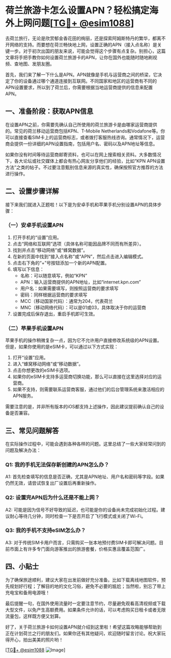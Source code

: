 # 荷兰旅游卡怎么设置APN？轻松搞定海外上网问题[[TG💪+ @esim1088](https://t.me/s/esim1088)]

去荷兰旅行，无论是欣赏郁金香花田的绚丽，还是探索阿姆斯特丹的繁华，都离不开网络的支持。而要想在荷兰畅快地上网，设置正确的APN（接入点名称）是关键一步。对于初次出国的朋友来说，可能会觉得这个步骤有点复杂。别担心，这篇文章将手把手教你如何设置荷兰旅游卡的APN，让你在国外也能随时随地刷视频、查地图、发朋友圈。

首先，我们来了解一下什么是APN。APN就像是手机与运营商之间的桥梁，它决定了你的设备通过哪个通道连接到互联网。不同国家和地区的运营商有不同的APN设置要求，所以到了荷兰后，你需要根据当地运营商提供的信息来配置APN。

## 一、准备阶段：获取APN信息

在设置APN之前，你需要先确认自己所使用的荷兰旅游卡是由哪家运营商提供的。常见的荷兰移动运营商包括KPN、T-Mobile Netherlands和Vodafone等。你可以直接查看SIM卡上的运营商标志，或者拨打客服热线咨询。通常情况下，运营商会提供一份详细的APN设置指南，包括用户名、密码以及APN地址等信息。

如果你没有时间等待运营商邮寄资料，也可以在网上搜索相关资料。大多数情况下，各大论坛或社交媒体上都会有热心网友分享他们的经验，比如“KPN APN设置方法”之类的帖子。不过要注意甄别信息来源的真实性，确保按照官方推荐的方法进行操作。

## 二、设置步骤详解

接下来我们就进入正题啦！以下是为安卓手机和苹果手机分别设置APN的具体步骤：

### （一）安卓手机设置APN

1. 打开手机的“设置”应用。
2. 点击“网络和互联网”选项（具体名称可能因品牌不同而有所差异）。
3. 找到并点击“移动网络”或“蜂窝数据”。
4. 在新的页面中找到“接入点名称”或“APN”，然后点击进入编辑模式。
5. 点击右下角的“+”号按钮添加一个新的APN配置。
6. 填写以下信息：
   - 名称：可以随意填写，例如“KPN”
   - APN：输入运营商提供的APN地址，比如“internet.kpn.com”
   - 用户名：如果需要填写，则按照运营商的要求填写
   - 密码：同样根据运营商的要求填写
   - MCC（移动国家代码）：通常为204，代表荷兰
   - MNC（移动网络代码）：可以是01或03，具体取决于你的运营商
7. 设置完成后保存退出，重启手机即可生效。

### （二）苹果手机设置APN

苹果手机的操作稍微复杂一点，因为它不允许用户直接修改系统级的APN设置。但是，如果你使用的是eSIM卡，可以通过以下方式实现：

1. 打开“设置”应用。
2. 进入“蜂窝移动网络”或“移动数据”。
3. 点击你想更改的eSIM卡选项。
4. 如果你的eSIM卡支持多运营商切换功能，那么可以直接在这里选择对应的运营商。
5. 如果不支持，则需要联系运营商客服，通过他们的后台管理系统来激活相应的APN服务。

需要注意的是，并非所有版本的iOS都支持上述操作，因此建议提前确认自己的设备是否兼容。

## 三、常见问题解答

在实际操作过程中，可能会遇到各种各样的问题。这里总结了一些大家经常问到的问题及解决办法：

### Q1: 我的手机无法保存新创建的APN怎么办？

A1: 首先检查填写的信息是否正确，尤其是APN地址、用户名和密码等字段。如果仍然无效，请尝试恢复出厂设置后再重新操作。

### Q2: 设置完APN后为什么还是不能上网？

A2: 可能是因为信号不好导致的延迟，也可能是你的设备尚未完成初始化过程。建议耐心等待几分钟，同时检查一下是否开启了飞行模式或关闭了Wi-Fi。

### Q3: 我的手机不支持eSIM怎么办？

A3: 对于传统SIM卡用户而言，只需购买一张本地预付费SIM卡即可解决问题。目前市面上有许多专门面向游客推出的旅游套餐，价格实惠且覆盖范围广。

## 四、小贴士

为了确保旅途顺利，建议大家在出发前做好充分准备。比如下载离线地图软件，预先规划好行程；了解目的地的文化习俗，避免不必要的尴尬；当然啦，别忘了带上充电宝和备用电源哦！

最后提醒一句，在国外使用流量时一定要注意节约，尽量避免观看高清视频或下载大型文件，以免产生高额费用。如果条件允许的话，可以考虑购买日租卡或者无限流量包，这样既方便又划算。

好了，关于荷兰旅游卡如何设置APN就介绍到这里啦！希望这篇攻略能够帮助到正在计划荷兰之行的朋友们。如果你还有其他疑问，欢迎随时留言讨论。祝大家玩得开心，拍出美美的照片哟！

[[TG💪+ @esim1088](https://t.me/s/esim1088) ![Image](https://i.postimg.cc/4NQfJmqS/Snipaste-2025-05-13-00-14-12.png)]